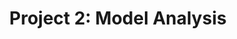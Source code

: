 ---
title: "Project 2: Model Analysis"
github_url: "https://nbviewer.jupyter.org/github/NumEconCopenhagen/lectures-2019/blob/master/projects/ModelProject.pdf"
weight: 21
---